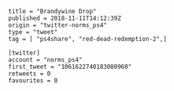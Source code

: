 ```
title = "Brandywine Drop"
published = 2018-11-11T14:12:39Z
origin = "twitter-norms_ps4"
type = "tweet"
tag = [ "ps4share", "red-dead-redemption-2",]

[twitter]
account = "norms_ps4"
first_tweet = "1061622740183080960"
retweets = 0
favourites = 0
```

<p class='image'><img src='https://mnf.m17s.net/2018/11/11/DrukQLxX0AIisvp.jpg' alt=''></p>

